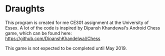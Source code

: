 # Draughts
This program is created for me CE301 assignment at the University of Essex.
A lot of the code is inspired by Dipansh Khandewal's Android Chess game, which can be found here: https://github.com/DipanshKhandelwal/Chess

This game is not expected to be completed until May 2019.
